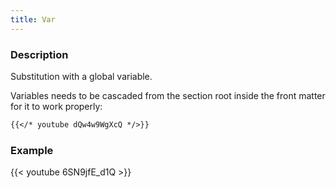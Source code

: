 ```yaml
---
title: Var
---
```


### Description

Substitution with a global variable.

Variables needs to be cascaded from the section root inside the front matter for it to work properly:

```markdown
{{</* youtube dQw4w9WgXcQ */>}}
```

### Example

{{< youtube 6SN9jfE_d1Q >}}

